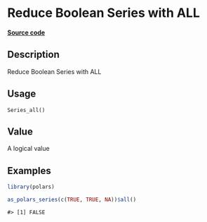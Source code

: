 

# Reduce Boolean Series with ALL

[**Source code**](https://github.com/pola-rs/r-polars/tree/d562252dbb77de7e06ca3e6150d74a2c709763bc/R/series__series.R#L725)

## Description

Reduce Boolean Series with ALL

## Usage

<pre><code class='language-R'>Series_all()
</code></pre>

## Value

A logical value

## Examples

``` r
library(polars)

as_polars_series(c(TRUE, TRUE, NA))$all()
```

    #> [1] FALSE

